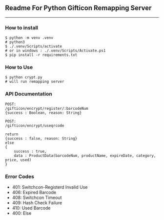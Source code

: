 ## Readme For Python Gifticon Remapping Server

----

### How to install
```
$ python -m venv .venv
# python3 
$ ./.venv/Scripts/activate 
# or in windows : ./.venv/Scripts/Activate.ps1 
$ pip install -r requirements.txt
```

### How to Use
```
$ python crypt.py
# will run remapping server
```
### API Documentation

```
POST:
/gifticon/encrypt/register/:barcodeNum
{success : Boolean, reason: String}
```

```
POST:
/gifticon/encrypt/useqrcode

return
{success : false, reason: String}
else
{
    success : true, 
    data : ProductData(barcodeNum, productName, expireDate, category, price, used)
}

```

### Error Codes

- 401: Switchcon-Registerd Invalid Use
- 406: Expired Barcode
- 408: Switchcon Timeout
- 409: Hash Check Failure
- 410: Used Barcode
- 400: Else

